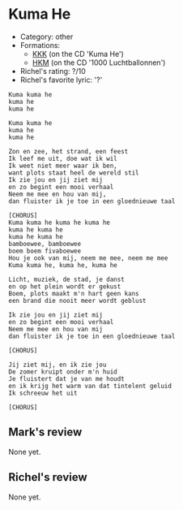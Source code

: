 # Kuma He

 * Category: other
 * Formations: 
    * [KKK](Kkk.md) (on the CD 'Kuma He')
    * [HKM](Hkm.md) (on the CD '1000 Luchtballonnen')
 * Richel's rating: ?/10
 * Richel's favorite lyric: '?'

```
Kuma kuma he
kuma he
kuma he

Kuma kuma he
kuma he
kuma he

Zon en zee, het strand, een feest
Ik leef me uit, doe wat ik wil
Ik weet niet meer waar ik ben,
want plots staat heel de wereld stil
Ik zie jou en jij ziet mij 
en zo begint een mooi verhaal
Neem me mee en hou van mij,
dan fluister ik je toe in een gloednieuwe taal

[CHORUS]
Kuma kuma he kuma he kuma he
kuma he kuma he
kuma he kuma he
bamboewee, bamboewee
boem boem fivaboewee
Hou je ook van mij, neem me mee, neem me mee
Kuma kuma he, kuma he, kuma he

Licht, muziek, de stad, je danst
en op het plein wordt er gekust
Boem, plots maakt m'n hart geen kans
een brand die nooit meer wordt geblust

Ik zie jou en jij ziet mij 
en zo begint een mooi verhaal
Neem me mee en hou van mij 
dan fluister ik je toe in een gloednieuwe taal

[CHORUS]

Jij ziet mij, en ik zie jou
De zomer kruipt onder m'n huid
Je fluistert dat je van me houdt 
en ik krijg het warm van dat tintelent geluid
Ik schreeuw het uit

[CHORUS]
```

## Mark's review

None yet.

## Richel's review

None yet.
